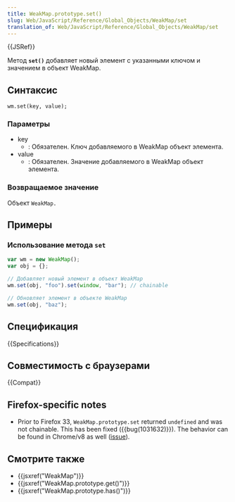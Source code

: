 ```yaml
---
title: WeakMap.prototype.set()
slug: Web/JavaScript/Reference/Global_Objects/WeakMap/set
translation_of: Web/JavaScript/Reference/Global_Objects/WeakMap/set
---
```


{{JSRef}}

Метод **`set()`** добавляет новый элемент с указанными ключом и значением в объект WeakMap.

## Синтаксис

```
wm.set(key, value);
```

### Параметры

- key
  - : Обязателен. Ключ добавляемого в WeakMap объект элемента.
- value
  - : Обязателен. Значение добавляемого в WeakMap объект элемента.

### Возвращаемое значение

Объект `WeakMap.`

## Примеры

### Использование метода `set`

```js
var wm = new WeakMap();
var obj = {};

// Добавляет новый элемент в объект WeakMap
wm.set(obj, "foo").set(window, "bar"); // chainable

// Обновляет элемент в объекте WeakMap
wm.set(obj, "baz");
```

## Спецификация

{{Specifications}}

## Совместимость с браузерами

{{Compat}}

## Firefox-specific notes

- Prior to Firefox 33, `WeakMap.prototype.set` returned `undefined` and was not chainable. This has been fixed ({{bug(1031632)}}). The behavior can be found in Chrome/v8 as well ([issue](https://code.google.com/p/v8/issues/detail?id=3410)).

## Смотрите также

- {{jsxref("WeakMap")}}
- {{jsxref("WeakMap.prototype.get()")}}
- {{jsxref("WeakMap.prototype.has()")}}
